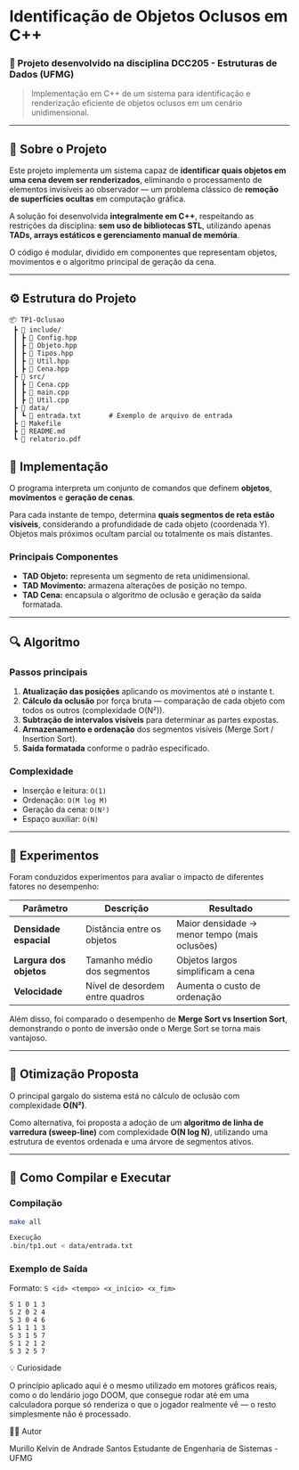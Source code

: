 # Identificação de Objetos Oclusos em C++

### 🧩 Projeto desenvolvido na disciplina DCC205 - Estruturas de Dados (UFMG)

> Implementação em C++ de um sistema para identificação e renderização eficiente de objetos oclusos em um cenário unidimensional.

---

## 📘 Sobre o Projeto

Este projeto implementa um sistema capaz de **identificar quais objetos em uma cena devem ser renderizados**, eliminando o processamento de elementos invisíveis ao observador — um problema clássico de **remoção de superfícies ocultas** em computação gráfica.

A solução foi desenvolvida **integralmente em C++**, respeitando as restrições da disciplina: **sem uso de bibliotecas STL**, utilizando apenas **TADs, arrays estáticos e gerenciamento manual de memória**.

O código é modular, dividido em componentes que representam objetos, movimentos e o algoritmo principal de geração da cena.

---

## ⚙️ Estrutura do Projeto
```plaintext
📦 TP1-Oclusao
 ┣ 📂 include/
 ┃ ┣ 📜 Config.hpp        
 ┃ ┣ 📜 Objeto.hpp       
 ┃ ┣ 📜 Tipos.hpp        
 ┃ ┣ 📜 Util.hpp          
 ┃ ┣ 📜 Cena.hpp
 ┣ 📂 src/
 ┃ ┣ 📜 Cena.cpp          
 ┃ ┣ 📜 main.cpp         
 ┃ ┣ 📜 Util.cpp         
 ┣ 📂 data/
 ┃ ┗ 📜 entrada.txt       # Exemplo de arquivo de entrada
 ┣ 📜 Makefile
 ┣ 📜 README.md
 ┗ 📜 relatorio.pdf       
```

## 🧠 Implementação

O programa interpreta um conjunto de comandos que definem **objetos**, **movimentos** e **geração de cenas**.

Para cada instante de tempo, determina **quais segmentos de reta estão visíveis**, considerando a profundidade de cada objeto (coordenada Y).  
Objetos mais próximos ocultam parcial ou totalmente os mais distantes.

### Principais Componentes
- **TAD Objeto:** representa um segmento de reta unidimensional.  
- **TAD Movimento:** armazena alterações de posição no tempo.  
- **TAD Cena:** encapsula o algoritmo de oclusão e geração da saída formatada.  

---

## 🔍 Algoritmo

### Passos principais
1. **Atualização das posições** aplicando os movimentos até o instante t.  
2. **Cálculo da oclusão** por força bruta — comparação de cada objeto com todos os outros (complexidade O(N²)).  
3. **Subtração de intervalos visíveis** para determinar as partes expostas.  
4. **Armazenamento e ordenação** dos segmentos visíveis (Merge Sort / Insertion Sort).  
5. **Saída formatada** conforme o padrão especificado.

### Complexidade
- Inserção e leitura: `O(1)`  
- Ordenação: `O(M log M)`  
- Geração da cena: `O(N²)`  
- Espaço auxiliar: `O(N)`

---

## 🧪 Experimentos

Foram conduzidos experimentos para avaliar o impacto de diferentes fatores no desempenho:

| Parâmetro | Descrição | Resultado |
|------------|------------|------------|
| **Densidade espacial** | Distância entre os objetos | Maior densidade → menor tempo (mais oclusões) |
| **Largura dos objetos** | Tamanho médio dos segmentos | Objetos largos simplificam a cena |
| **Velocidade** | Nível de desordem entre quadros | Aumenta o custo de ordenação |

Além disso, foi comparado o desempenho de **Merge Sort vs Insertion Sort**, demonstrando o ponto de inversão onde o Merge Sort se torna mais vantajoso.

---

## 🚀 Otimização Proposta

O principal gargalo do sistema está no cálculo de oclusão com complexidade **O(N²)**.

Como alternativa, foi proposta a adoção de um **algoritmo de linha de varredura (sweep-line)** com complexidade **O(N log N)**, utilizando uma estrutura de eventos ordenada e uma árvore de segmentos ativos.

---

## 🧰 Como Compilar e Executar

### Compilação
```bash
make all

Execução
.bin/tp1.out < data/entrada.txt
```
### Exemplo de Saída
Formato: `S <id> <tempo> <x_início> <x_fim>`
```plaintext
S 1 0 1 3
S 2 0 2 4
S 3 0 4 6
S 1 1 1 3
S 3 1 5 7
S 1 2 1 2
S 3 2 5 7
```
💡 Curiosidade

O princípio aplicado aqui é o mesmo utilizado em motores gráficos reais, como o do lendário jogo DOOM, que consegue rodar até em uma calculadora porque só renderiza o que o jogador realmente vê — o resto simplesmente não é processado.

👨‍💻 Autor

Murillo Kelvin de Andrade Santos
Estudante de Engenharia de Sistemas - UFMG
